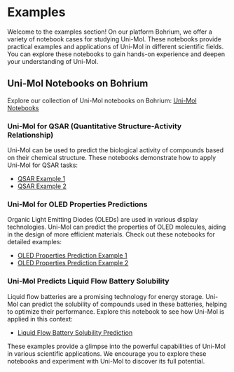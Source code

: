 # Examples

Welcome to the examples section! On our platform Bohrium, we offer a variety of notebook cases for studying Uni-Mol. These notebooks provide practical examples and applications of Uni-Mol in different scientific fields. You can explore these notebooks to gain hands-on experience and deepen your understanding of Uni-Mol.

## Uni-Mol Notebooks on Bohrium
Explore our collection of Uni-Mol notebooks on Bohrium: [Uni-Mol Notebooks](https://bohrium.dp.tech/search?searchKey=UniMol&amp%3BactiveTab=notebook&activeTab=notebook)

### Uni-Mol for QSAR (Quantitative Structure-Activity Relationship)
Uni-Mol can be used to predict the biological activity of compounds based on their chemical structure. These notebooks demonstrate how to apply Uni-Mol for QSAR tasks:
- [QSAR Example 1](https://bohrium.dp.tech/notebooks/7141701322)
- [QSAR Example 2](https://bohrium.dp.tech/notebooks/9919429887)

### Uni-Mol for OLED Properties Predictions
Organic Light Emitting Diodes (OLEDs) are used in various display technologies. Uni-Mol can predict the properties of OLED molecules, aiding in the design of more efficient materials. Check out these notebooks for detailed examples:
- [OLED Properties Prediction Example 1](https://bohrium.dp.tech/notebooks/2412844127)
- [OLED Properties Prediction Example 2](https://bohrium.dp.tech/notebooks/7637046852)

### Uni-Mol Predicts Liquid Flow Battery Solubility
Liquid flow batteries are a promising technology for energy storage. Uni-Mol can predict the solubility of compounds used in these batteries, helping to optimize their performance. Explore this notebook to see how Uni-Mol is applied in this context:
- [Liquid Flow Battery Solubility Prediction](https://bohrium.dp.tech/notebooks/7941779831)

These examples provide a glimpse into the powerful capabilities of Uni-Mol in various scientific applications. We encourage you to explore these notebooks and experiment with Uni-Mol to discover its full potential.